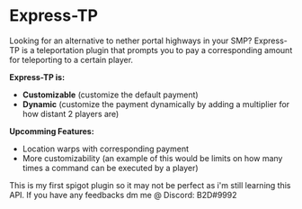 # Express-TP #

Looking for an alternative to nether portal highways in your SMP? Express-TP is a teleportation plugin that prompts you to pay a corresponding amount for teleporting to a certain player.

**Express-TP is:**
- **Customizable** (customize the default payment)
- **Dynamic** (customize the payment dynamically by adding a multiplier for how distant 2 players are)


**Upcomming Features:**
- Location warps with corresponding payment
- More customizability (an example of this would be limits on how many times a command can be executed by a player)

This is my first spigot plugin so it may not be perfect as i'm still learning this API. If you have any feedbacks dm me @ Discord: B2D#9992
